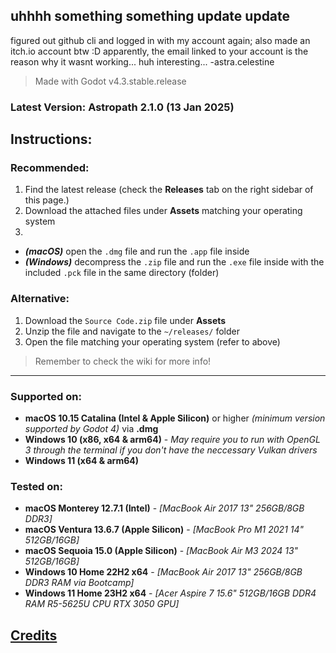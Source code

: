 ## uhhhh something something update update
figured out github cli and logged in with my account again; also made an itch.io account btw :D
apparently, the email linked to your account is the reason why it wasnt working... huh interesting...
-astra.celestine

> Made with Godot v4.3.stable.release
### Latest Version: **Astropath 2.1.0** (13 Jan 2025)

## Instructions:
### Recommended:
1. Find the latest release (check the **Releases** tab on the right sidebar of this page.)
2. Download the attached files under **Assets** matching your operating system
3. 
- **_(macOS)_** open the `.dmg` file and run the `.app` file inside
- **_(Windows)_** decompress the `.zip` file and run the `.exe` file inside with the included `.pck` file in the same directory (folder)

### Alternative:
1. Download the `Source Code.zip` file under **Assets**
2. Unzip the file and navigate to the `~/releases/` folder
3. Open the file matching your operating system (refer to above)


> Remember to check the wiki for more info!

---


### Supported on: 
- **macOS 10.15 Catalina (Intel & Apple Silicon)** or higher *(minimum version supported by Godot 4)* via **.dmg**
- **Windows 10 (x86, x64 & arm64)** - *_May require you to run with OpenGL 3 through the terminal if you don't have the neccessary Vulkan drivers_*
- **Windows 11 (x64 & arm64)**

### Tested on: 
- **macOS Monterey 12.7.1 (Intel)** - *[MacBook Air 2017 13" 256GB/8GB DDR3]*
- **macOS Ventura 13.6.7 (Apple Silicon)** - *[MacBook Pro M1 2021 14" 512GB/16GB]*
- **macOS Sequoia 15.0 (Apple Silicon)** - *[MacBook Air M3 2024 13" 512GB/16GB]*
- **Windows 10 Home 22H2 x64** - *[MacBook Air 2017 13" 256GB/8GB DDR3 RAM via Bootcamp]*
- **Windows 11 Home 23H2 x64** - *[Acer Aspire 7 15.6" 512GB/16GB DDR4 RAM R5-5625U CPU RTX 3050 GPU]*



## [Credits](https://github.com/astra-the-boop/mybuttcheeks/wiki/Credits)
